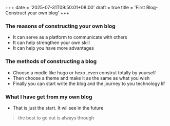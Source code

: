 +++
date = '2025-07-31T09:50:01+08:00'
draft = true
title = 'First Blog-Construct your own blog'
+++

### The reasons of constructing your own blog
* It can serve as a platform to communicate with others
* It can help strengthen your own skill
* It can help you have more advantages
### The methods of constructing a blog
* Choose a modle like hugo or hexo ,even construt totally by yourself
* Then choose a theme and make it as the same as what you wish
* Finally you can start write the blog and the journey to you technology lif
### What I have get from my own blog
* That is just the start.
It wil see in the future

>the best to go out is always through

